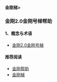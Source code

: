 #### 金刚梯>

### 金刚2.0金刚号梯帮助

#### 1、概念与术语
- [金刚2.0金刚号梯](https://a2zitpro.github.io/web/list_kkproducts2.0)


#### 推荐阅读

- [金刚帮助](https://a2zitpro.github.io/web/list_helpkkvpn2.0)
- [金刚梯](https://a2zitpro.github.io/web/dlb)
